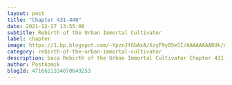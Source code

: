 ```yaml
---
layout: post 
title: "Chapter 431-440"
date: 2021-12-27 13:55:00
subtitle: Rebirth of the Urban Immortal Cultivator
label: chapter
image: https://1.bp.blogspot.com/-YpznJfGbAxA/XzyF9yOSeSI/AAAAAAAABUk/ngkwnOQ6xbs4k_9erxm2-ohrosCnag9WwCLcBGAsYHQ/s72-c/420.jpg
category: rebirth-of-the-urban-immortal-cultivator
description: baca Rebirth of the Urban Immortal Cultivator Chapter 431-440 bahasa indonesia 
author: Postkomik
blogId: 4716621334070649253
---
```

